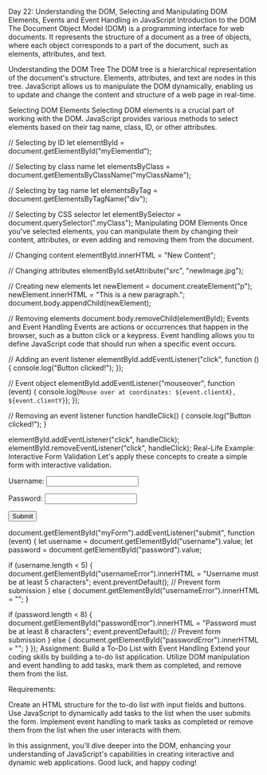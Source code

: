 Day 22: Understanding the DOM, Selecting and Manipulating DOM Elements, Events and Event Handling in JavaScript
Introduction to the DOM
The Document Object Model (DOM) is a programming interface for web documents. It represents the structure of a document as a tree of objects, where each object corresponds to a part of the document, such as elements, attributes, and text.

Understanding the DOM Tree
The DOM tree is a hierarchical representation of the document's structure. Elements, attributes, and text are nodes in this tree. JavaScript allows us to manipulate the DOM dynamically, enabling us to update and change the content and structure of a web page in real-time.

Selecting DOM Elements
Selecting DOM elements is a crucial part of working with the DOM. JavaScript provides various methods to select elements based on their tag name, class, ID, or other attributes.

// Selecting by ID
let elementById = document.getElementById("myElementId");

// Selecting by class name
let elementsByClass = document.getElementsByClassName("myClassName");

// Selecting by tag name
let elementsByTag = document.getElementsByTagName("div");

// Selecting by CSS selector
let elementBySelector = document.querySelector(".myClass");
Manipulating DOM Elements
Once you've selected elements, you can manipulate them by changing their content, attributes, or even adding and removing them from the document.

// Changing content
elementById.innerHTML = "New Content";

// Changing attributes
elementById.setAttribute("src", "newImage.jpg");

// Creating new elements
let newElement = document.createElement("p");
newElement.innerHTML = "This is a new paragraph.";
document.body.appendChild(newElement);

// Removing elements
document.body.removeChild(elementById);
Events and Event Handling
Events are actions or occurrences that happen in the browser, such as a button click or a keypress. Event handling allows you to define JavaScript code that should run when a specific event occurs.

// Adding an event listener
elementById.addEventListener("click", function () {
  console.log("Button clicked!");
});

// Event object
elementById.addEventListener("mouseover", function (event) {
  console.log(`Mouse over at coordinates: ${event.clientX}, ${event.clientY}`);
});

// Removing an event listener
function handleClick() {
  console.log("Button clicked!");
}

elementById.addEventListener("click", handleClick);
elementById.removeEventListener("click", handleClick);
Real-Life Example: Interactive Form Validation
Let's apply these concepts to create a simple form with interactive validation.

<form id="myForm">
  <label for="username">Username:</label>
  <input type="text" id="username" required />
  <span id="usernameError" style="color: red;"></span>

  <label for="password">Password:</label>
  <input type="password" id="password" required />
  <span id="passwordError" style="color: red;"></span>

  <button type="submit">Submit</button>
</form>
document.getElementById("myForm").addEventListener("submit", function (event) {
  let username = document.getElementById("username").value;
  let password = document.getElementById("password").value;

  if (username.length < 5) {
    document.getElementById("usernameError").innerHTML =
      "Username must be at least 5 characters";
    event.preventDefault(); // Prevent form submission
  } else {
    document.getElementById("usernameError").innerHTML = "";
  }

  if (password.length < 8) {
    document.getElementById("passwordError").innerHTML =
      "Password must be at least 8 characters";
    event.preventDefault(); // Prevent form submission
  } else {
    document.getElementById("passwordError").innerHTML = "";
  }
});
Assignment: Build a To-Do List with Event Handling
Extend your coding skills by building a to-do list application. Utilize DOM manipulation and event handling to add tasks, mark them as completed, and remove them from the list.

Requirements:

Create an HTML structure for the to-do list with input fields and buttons.
Use JavaScript to dynamically add tasks to the list when the user submits the form.
Implement event handling to mark tasks as completed or remove them from the list when the user interacts with them.


In this assignment, you'll dive deeper into the DOM, enhancing your understanding of JavaScript's capabilities in creating interactive and dynamic web applications. Good luck, and happy coding!